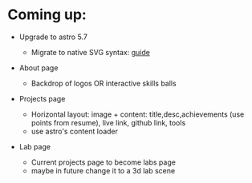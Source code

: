 # Coming up:
- Upgrade to astro 5.7
  - Migrate to native SVG syntax: [guide](https://astro.build/blog/astro-570/)

- About page
  - Backdrop of logos OR interactive skills balls

- Projects page
  - Horizontal layout: image + content: title,desc,achievements (use points from resume), live link, github link, tools
  - use astro's content loader

- Lab page
  - Current projects page to become labs page
  - maybe in future change it to a 3d lab scene

